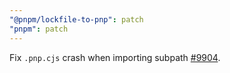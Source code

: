 ```yaml
---
"@pnpm/lockfile-to-pnp": patch
"pnpm": patch
---
```


Fix `.pnp.cjs` crash when importing subpath [#9904](https://github.com/pnpm/pnpm/issues/9904).

